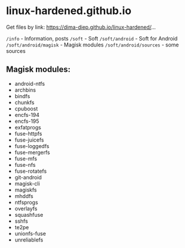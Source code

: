 # linux-hardened.github.io

Get files by link: https://dima-diep.github.io/linux-hardened/...

`/info` - Information, posts
`/soft` - Soft
`/soft/android` - Soft for Android
`/soft/android/magisk` - Magisk modules
`/soft/android/sources` - some sources

## Magisk modules:
- android-ntfs
- archbins
- bindfs
- chunkfs
- cpuboost
- encfs-194
- encfs-195
- exfatprogs
- fuse-httpfs
- fuse-juicefs
- fuse-loggedfs
- fuse-mergerfs
- fuse-mfs
- fuse-nfs
- fuse-rotatefs
- git-android
- magisk-cli
- magiskfs
- mhddfs
- ntfsprogs
- overlayfs
- squashfuse
- sshfs
- te2pe
- unionfs-fuse
- unreliablefs
